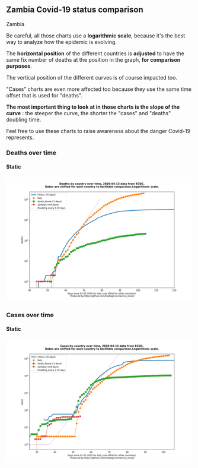 ## Zambia Covid-19 status comparison 

Zambia



Be careful, all those charts use a **logarithmic scale**, because it's the best way to analyze how the epidemic is evolving.
 
The **horizontal position** of the different countries is **adjusted** to have the same fix number of deaths at the position in the graph, **for comparison purposes**.

The vertical position of the different curves is of course impacted too.

"Cases" charts are even more affected too because they use the same time offset that is used for "deaths".

**The most important thing to look at in those charts is the slope of the curve** : the steeper the curve, the shorter the "cases" and "deaths" doubling time.

Feel free to use these charts to raise awareness about the danger Covid-19 represents. 


 
### Deaths over time
 
#### Static
![Zambia covid-19 deaths static chart](https://raw.githubusercontent.com/madlag/coronavirus_study/master/notebooks/graphs/2020-04-13/countries/Zambia/2020-04-13_Zambia_deaths.png "Zambia covid-19 deaths static chart")   

 
### Cases over time
 
#### Static
![Zambia covid-19 cases static chart](https://raw.githubusercontent.com/madlag/coronavirus_study/master/notebooks/graphs/2020-04-13/countries/Zambia/2020-04-13_Zambia_cases.png "Zambia covid-19 cases static chart")   

